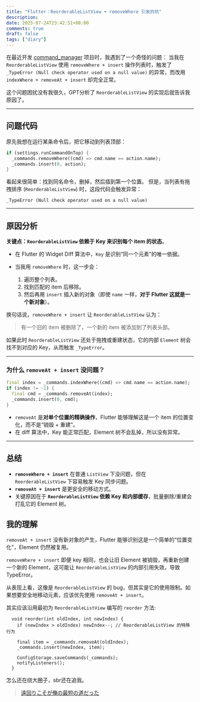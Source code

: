 ```yaml
---
title: "Flutter：ReorderableListView + removeWhere 引发的坑"
description: 
date: 2025-07-24T23:42:51+08:00
comments: true
draft: false
tags: ["diary"]
---
```

在最近开发 [command_manager](https://github.com/xxfttkx/command_manager) 项目时，我遇到了一个奇怪的问题：
当我在 `ReorderableListView` 使用 `removeWhere + insert` 操作列表时，触发了 `_TypeError (Null check operator used on a null value)` 的异常，而改用 `indexWhere + removeAt + insert` 却完全正常。

这个问题困扰没有我很久，GPT分析了 `ReorderableListView` 的实现后就告诉我原因了。

---

## 问题代码

原先我想在运行某条命令后，把它移动到列表顶部：

```dart
if (settings.runCommandOnTop) {
  _commands.removeWhere((cmd) => cmd.name == action.name);
  _commands.insert(0, action);
}
```

看起来很简单：找到同名命令，删掉，然后插到第一个位置。
但是，当列表有拖拽排序 (`ReorderableListView`) 时，这段代码会触发异常：

```
_TypeError (Null check operator used on a null value)
```

---

## 原因分析

**关键点：`ReorderableListView` 依赖于 Key 来识别每个 item 的状态**。

* 在 Flutter 的 Widget Diff 算法中，`Key` 是识别“同一个元素”的唯一依据。
* 当我用 `removeWhere` 时，这一步会：

  1. 遍历整个列表。
  2. 找到匹配的 item 后移除。
  3. 然后再用 `insert` 插入新的对象（即使 `name` 一样，**对于 Flutter 这就是一个新对象**）。

换句话说，`removeWhere + insert` 让 `ReorderableListView` 认为：

> 有一个旧的 item 被删除了，一个新的 item 被添加到了列表头部。

如果此时 `ReorderableListView` 还处于拖拽或重建状态，它的内部 `Element` 树会找不到对应的 Key，从而触发 `_TypeError`。

---

### 为什么 `removeAt + insert` 没问题？

```dart
final index = _commands.indexWhere((cmd) => cmd.name == action.name);
if (index != -1) {
  final cmd = _commands.removeAt(index);
  _commands.insert(0, cmd);
}
```

* `removeAt` 是**对单个位置的精确操作**，Flutter 能够理解这是一个 item 的位置变化，而不是“销毁 + 重建”。
* 在 diff 算法中，Key 能正常匹配，Element 树不会乱掉，所以没有异常。

---

## 总结

* **`removeWhere + insert`** 在普通 `ListView` 下没问题，但在 `ReorderableListView` 下容易触发 Key 同步问题。
* **`removeAt + insert`** 是更安全的移动方式。
* 关键原因在于 **`ReorderableListView` 依赖 Key 和内部缓存**，批量删除/重建会打乱它的 Element 树。

## 我的理解

`removeAt + insert` 没有新对象的产生，Flutter 能够识别这是一个简单的“位置变化”，Element 仍然被复用。

`removeWhere + insert` 即便 key 相同，也会让旧 Element 被销毁，再重新创建一个新的 Element，这可能让 `ReorderableListView` 的内部引用失效，导致 TypeError。

从表现上看，这像是 `ReorderableListView` 的 bug，但其实是它的使用限制。如果想要安全地移动元素，应该优先使用 `removeAt + insert`。

其实应该沿用最初为 `ReorderableListView` 编写的 `reorder` 方法:

```
  void reorder(int oldIndex, int newIndex) {
    if (newIndex > oldIndex) newIndex--; // ReorderableListView 的特殊行为

    final item = _commands.removeAt(oldIndex);
    _commands.insert(newIndex, item);

    ConfigStorage.saveCommands(_commands);
    notifyListeners();
  }
```

怎么还在绕大圈子，sbr还在追我。

> [遠回りこそが俺の最短の道だった](https://dic.pixiv.net/a/%E3%80%8E%E9%81%A0%E5%9B%9E%E3%82%8A%E3%81%93%E3%81%9D%E3%81%8C%E4%BF%BA%E3%81%AE%E6%9C%80%E7%9F%AD%E3%81%AE%E9%81%93%E3%81%A0%E3%81%A3%E3%81%9F%E3%80%8F)

